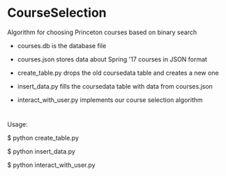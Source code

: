 # CourseSelection

Algorithm for choosing Princeton courses based on binary search

- courses.db is the database file

- courses.json stores data about Spring '17 courses in JSON format

- create_table.py drops the old coursedata table and creates a new one

- insert_data.py fills the coursedata table with data from courses.json

- interact_with_user.py implements our course selection algorithm

#

Usage:

$ python create_table.py

$ python insert_data.py

$ python interact_with_user.py
